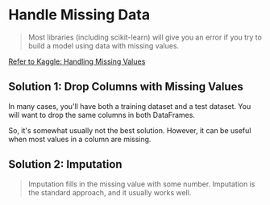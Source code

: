 # Handle Missing Data
> Most libraries (including scikit-learn) will give you an error if you try to build a model using data with missing values. 

[Refer to Kaggle: Handling Missing Values](https://www.kaggle.com/dansbecker/handling-missing-values)

## Solution 1: Drop Columns with Missing Values

In many cases, you'll have both a training dataset and a test dataset. You will want to drop the same columns in both DataFrames.

So, it's somewhat usually not the best solution. However, it can be useful when most values in a column are missing.

## Solution 2: Imputation
> Imputation fills in the missing value with some number. Imputation is the standard approach, and it usually works well.


